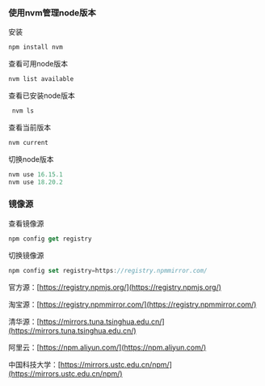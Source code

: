 ### 使用nvm管理node版本
安装 

```javascript
npm install nvm
```

查看可用node版本

```html
nvm list available
```

查看已安装node版本 

```javascript
 nvm ls
```

查看当前版本

```html
nvm current
```

切换node版本

```javascript
nvm use 16.15.1
nvm use 18.20.2
```



### 镜像源
查看镜像源

```javascript
npm config get registry
```

切换镜像源

```javascript
npm config set registry=https://registry.npmmirror.com/
```

官方源：[https://registry.npmjs.org/](https://registry.npmjs.org/)

淘宝源：[https://registry.npmmirror.com/](https://registry.npmmirror.com/)

清华源：[https://mirrors.tuna.tsinghua.edu.cn/](https://mirrors.tuna.tsinghua.edu.cn/)

阿里云：[https://npm.aliyun.com/](https://npm.aliyun.com/)

中国科技大学：[https://mirrors.ustc.edu.cn/npm/](https://mirrors.ustc.edu.cn/npm/)




